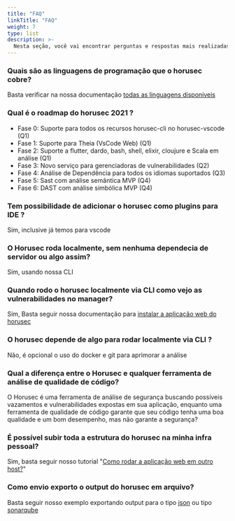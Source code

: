 ```yaml
---
title: "FAQ"
linkTitle: "FAQ"
weight: 7
type: list
description: >-
  Nesta seção, você vai encontrar perguntas e respostas mais realizadas pela comunidade sobre o Horusec.
---
```


### **Quais são as linguagens de programação que o horusec cobre?**
Basta verificar na nossa documentação [todas as linguagens disponíveis](/docs/pt-br/cli/analysis-tools/introduction/)

### **Qual é o roadmap do horusec 2021 ?**
- Fase 0: Suporte para todos os recursos horusec-cli no horusec-vscode (Q1)
- Fase 1: Suporte para Theia (VsCode Web) (Q1)
- Fase 2: Suporte a flutter, dardo, bash, shell, elixir, cloujure e Scala em análise (Q1)
- Fase 3: Novo serviço para gerenciadoras de vulnerabilidades (Q2)
- Fase 4: Análise de Dependência para todos os idiomas suportados (Q3)
- Fase 5: Sast com análise semântica MVP (Q4)
- Fase 6: DAST com análise simbólica MVP (Q4)

### **Tem possibilidade de adicionar o horusec como plugins para IDE ?**
Sim, inclusive já temos para vscode

### **O Horusec roda localmente, sem nenhuma dependecia de servidor ou algo assim?**
Sim, usando nossa CLI

### **Quando rodo o horusec localmente via CLI como vejo as vulnerabilidades no manager?**
Sim, Basta seguir nossa documentação para [instalar a aplicação web do horusec](http://localhost:1313/docs/pt-br/web/installing/)

### **O horusec depende de algo para rodar localmente via CLI ?**
Não, é opcional o uso do docker e git para aprimorar a análise

### **Qual a diferença entre o Horusec e qualquer ferramenta de análise de qualidade de código?**
O Horusec é uma ferramenta de análise de segurança buscando possíveis vazamentos e vulnerabilidades expostas em sua aplicação, enquanto uma ferramenta de qualidade de código garante que seu código tenha uma boa qualidade e um bom desempenho, mas não garante a segurança?

### **É possível subir toda a estrutura do horusec na minha infra pessoal?**
Sim, basta seguir nosso tutorial "[Como rodar a aplicação web em outro host?](/docs/pt-br/tutorials/how-to-run-the-web-application-on-other-host)"

### **Como envio exporto o output do horusec em arquivo?**
Basta seguir nosso exemplo exportando output para o tipo [json](/docs/pt-br/cli/getting-started/#exemplo-4-usando-para-obter-uma-saída-json) ou tipo [sonarqube](/docs/pt-br/cli/getting-started/#exemplo-5-usando-para-obter-uma-sa%C3%ADda-sonarqube)